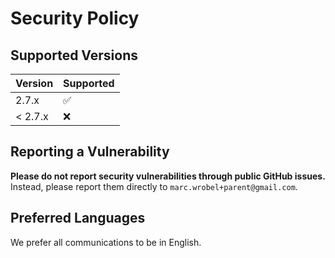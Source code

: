 # Security Policy

## Supported Versions

| Version | Supported          |
|---------| ------------------ |
| 2.7.x   | :white_check_mark: |
| < 2.7.x | :x:                |

## Reporting a Vulnerability

**Please do not report security vulnerabilities through public GitHub issues.** Instead, please report them directly to `marc.wrobel+parent@gmail.com`.

## Preferred Languages

We prefer all communications to be in English.
